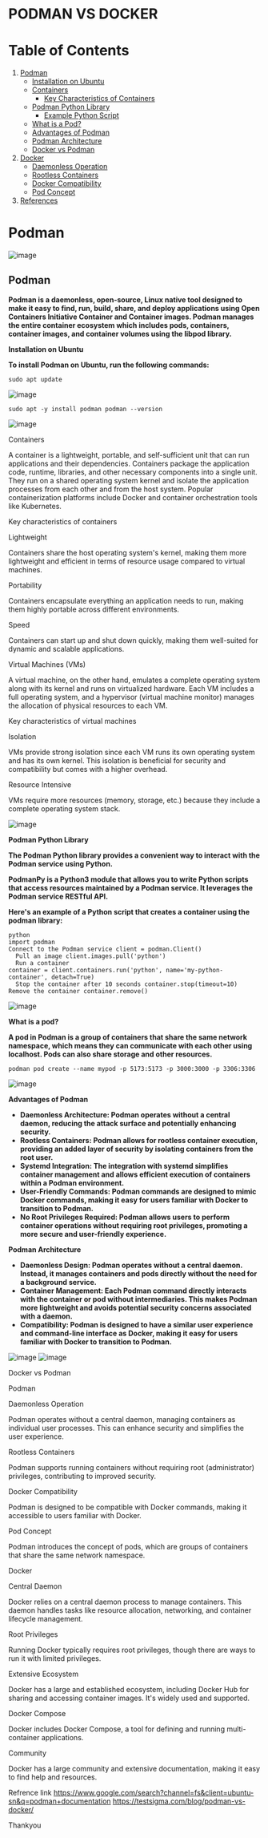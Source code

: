 # PODMAN VS DOCKER 

# Table of Contents

1. [Podman](#Podman)
    - [Installation on Ubuntu](#installation-on-ubuntu)
    - [Containers](#containers)
        - [Key Characteristics of Containers](#key-characteristics-of-containers)
    - [Podman Python Library](#podman-python-library)
        - [Example Python Script](#example-python-script)
    - [What is a Pod?](#what-is-a-pod)
    - [Advantages of Podman](#advantages-of-podman)
    - [Podman Architecture](#podman-architecture)
    - [Docker vs Podman](#docker-vs-podman)
2. [Docker](#docker)
    - [Daemonless Operation](#daemonless-operation)
    - [Rootless Containers](#rootless-containers)
    - [Docker Compatibility](#docker-compatibility)
    - [Pod Concept](#pod-concept)
3. [References](#references)





# Podman
![image](https://github.com/simranpopli05/Podman-Podman-vs-Docker-/assets/153719945/d5bb191a-90f0-453b-be35-143bf5205a87)

 
 ## Podman
 

**Podman is a daemonless, open-source, Linux native tool designed to make it easy to find, run, build, share, and deploy applications using Open Containers Initiative Container and Container images. Podman manages the entire container ecosystem which includes pods, containers, container images, and container volumes using the libpod library.**

**Installation on Ubuntu**

**To install Podman on Ubuntu, run the following commands:**

```
sudo apt update
```
![image](https://github.com/simranpopli05/Podman/assets/153719945/312153e3-0e8e-422a-8a25-3b7b420695bd)

```
sudo apt -y install podman podman --version
```
![image](https://github.com/simranpopli05/Podman/assets/153719945/ccb67b43-4865-46e5-b128-d59af4f769f4)


Containers

  A container is a lightweight, portable, and self-sufficient unit that can run applications and their dependencies. Containers package the application code, runtime, libraries, and other necessary components into a single unit. They run on a shared operating system kernel and isolate the application processes from each other and from the host system. Popular containerization platforms include Docker and container orchestration tools like Kubernetes.
    

Key characteristics of containers

   Lightweight
   
  Containers share the host operating system's kernel, making them more lightweight and efficient in terms of resource usage compared to virtual machines.

   Portability 
        
   Containers encapsulate everything an application needs to run, making them highly portable across different environments.

   Speed 
      
   Containers can start up and shut down quickly, making them well-suited for dynamic and scalable applications.

   Virtual Machines (VMs)

   A virtual machine, on the other hand, emulates a complete operating system along with its kernel and runs on virtualized hardware. Each VM includes a full operating system, and a hypervisor (virtual machine monitor) manages the allocation of physical resources to each VM.

Key characteristics of virtual machines

   Isolation

   VMs provide strong isolation since each VM runs its own operating system and has its own kernel. This isolation is beneficial for security and compatibility but comes with a higher overhead.

   Resource Intensive 
   
   VMs require more resources (memory, storage, etc.) because they include a complete operating system stack.


![image](https://github.com/simranpopli05/Podman/assets/153719945/8489196e-53e4-424f-adc6-2ae9a827b1e4)


**Podman Python Library**

**The Podman Python library provides a convenient way to interact with the Podman service using Python.**

**PodmanPy is a Python3 module that allows you to write Python scripts that access resources maintained by a Podman service. It leverages the Podman service RESTful API.**

**Here's an example of a Python script that creates a container using the podman library:**
```
python
import podman
Connect to the Podman service client = podman.Client()
  Pull an image client.images.pull('python')
  Run a container
container = client.containers.run('python', name='my-python-container', detach=True)
  Stop the container after 10 seconds container.stop(timeout=10)
Remove the container container.remove()
  ```
![image](https://github.com/simranpopli05/Podman-Podman-vs-Docker-/assets/153719945/a7525003-d3a8-47b1-83dd-b55e636fd6ea)

  **What is a pod?**

  **A pod in Podman is a group of containers that share the same network namespace, which means they can communicate with each other using localhost. Pods can also share storage and other resources.**

  

  ```
  podman pod create --name mypod -p 5173:5173 -p 3000:3000 -p 3306:3306
  ``` 
![image](https://github.com/simranpopli05/Podman/assets/153719945/80f11105-46b4-4ef5-9f94-f2e2c35ca698)

  **Advantages of Podman**

- **Daemonless Architecture: Podman operates without a central daemon, reducing the attack surface and potentially enhancing security.**
- **Rootless Containers: Podman allows for rootless container execution, providing an added layer of security by isolating containers from the root user.**
- **Systemd Integration: The integration with systemd simplifies container management and allows efficient execution of containers within a Podman environment.**
- **User-Friendly Commands: Podman commands are designed to mimic Docker commands, making it easy for users familiar with Docker to transition to Podman.**
- **No Root Privileges Required: Podman allows users to perform container operations without requiring root privileges, promoting a more secure and user-friendly experience.**

**Podman Architecture**

- **Daemonless Design: Podman operates without a central daemon. Instead, it manages containers and pods directly without the need for a background service.**
- **Container Management: Each Podman command directly interacts with the container or pod without intermediaries. This makes Podman more lightweight and avoids potential security concerns associated with a daemon.**
- **Compatibility: Podman is designed to have a similar user experience and command-line interface as Docker, making it easy for users familiar with Docker to transition to Podman.**

![image](https://github.com/simranpopli05/Podman-Podman-vs-Docker-/assets/153719945/a372e291-c1b3-486e-be41-d52f5e695573)
![image](https://github.com/simranpopli05/Podman-Podman-vs-Docker-/assets/153719945/dd7a2931-7bf4-4ce0-8354-2b5546d586b9)

Docker vs Podman

Podman

   Daemonless Operation
    
   Podman operates without a central daemon, managing containers as individual user processes. This can enhance security and simplifies the user experience.

  Rootless Containers
      
  Podman supports running containers without requiring root (administrator) privileges, contributing to improved security.

   Docker Compatibility
   
   Podman is designed to be compatible with Docker commands, making it accessible to users familiar with Docker.

   Pod Concept
   
   Podman introduces the concept of pods, which are groups of containers that share the same network namespace.

Docker

   Central Daemon
    
   Docker relies on a central daemon process to manage containers. This daemon handles tasks like resource allocation, networking, and container lifecycle management.

   Root Privileges 
    
  Running Docker typically requires root privileges, though there are ways to run it with limited privileges.

   Extensive Ecosystem 
    
  Docker has a large and established ecosystem, including Docker Hub for sharing and accessing container images. It's widely used and supported.

   Docker Compose 
    
   Docker includes Docker Compose, a tool for defining and running multi-container applications.

   Community 
    
   Docker has a large community and extensive documentation, making it easy to find help and resources.

Refrence link 
https://www.google.com/search?channel=fs&client=ubuntu-sn&q=podman+documentation
https://testsigma.com/blog/podman-vs-docker/

  Thankyou                                 
